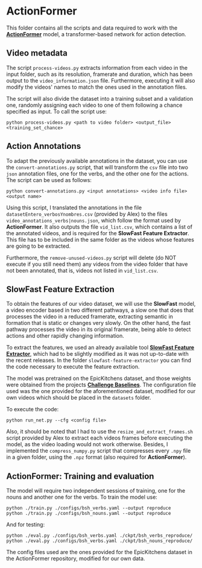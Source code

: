# ActionFormer

This folder contains all the scripts and data required to work with the
[**ActionFormer**](https://github.com/happyharrycn/actionformer_release) model, 
a transformer-based network for action detection.

## Video metadata
The script `process-videos.py` extracts information from each video in the input folder, such as its resolution, 
framerate and duration, which has been output to the `video_information.json` file. Furthermore, executing it will
also modify the videos' names to match the ones used in the annotation files. 

The script will also divide the dataset into a training subset and a validation one, randomly assigning each video to 
one of them following a chance specified as input. To call the script use:

    python process-videos.py <path to video folder> <output_file> <training_set_chance>

## Action Annotations
To adapt the previously available annotations in the dataset, you can use the `convert-annotations.py` script, that will
transform the `csv` file into two `json` annotation files, one for the verbs, and the other one for the actions.
The script can be used as follows:

    python convert-annotations.py <input annotations> <video info file> <output name>

Using this script, I translated the annotations in the file `datasetEntero_verbosYnombres.csv` (provided by Alex) to 
the files `video_annotations_verbs|nouns.json`, which follow the format used by **ActionFormer**. It also outputs the
file `vid_list.csv`, which contains a list of the annotated videos, and is required for the 
**SlowFast Feature Extractor**. This file has to be included in the same folder as the videos whose features are going
to be extracted.

Furthermore, the `remove-unused-videos.py` script will delete (do NOT execute if you still need them) any videos from 
the video folder that have not been annotated, that is, videos not listed in `vid_list.csv`.

## SlowFast Feature Extraction

To obtain the features of our video dataset, we will use the **SlowFast** model, a video encoder based in two different
pathways, a slow one that does that processes the video in a reduced framerate, extracting semantic in formation
that is static or changes very slowly. On the other hand, the fast pathway processes the video in its original framerate,
being able to detect actions and other rapidly changing information.

To extract the features, we used an already available tool 
[**SlowFast Feature Extractor**](https://github.com/tridivb/slowfast_feature_extractor), which had to be slightly
modified as it was not up-to-date with the recent releases. In the folder `slowfast-feature-extractor` you can find 
the code necessary to execute the feature extraction.

The model was pretrained on the EpicKitchens dataset, and those weights were obtained from the projects 
[**Challenge Baselines**](https://github.com/epic-kitchens/C2-Action-Detection). 
The configuration file used was the one provided for the aforementioned dataset, modified for our own videos which should
be placed in the `datasets` folder.

To execute the code:
        
    python run_net.py --cfg <config file>

Also, it should be noted that I had to use the `resize_and_extract_frames.sh` script provided by Alex to extract each
videos frames before executing the model, as the video loading would not work otherwise. Besides, I implemented the 
`compress_numpy.py` script that compresses every `.npy` file in a given folder, using the `.npz` format 
(also required for **ActionFormer**).

## ActionFormer: Training and evaluation

The model will require two independent sessions of training, one for the nouns and another one for the verbs. To train
the model use:

    python ./train.py ./configs/bsh_verbs.yaml --output reproduce
    python ./train.py ./configs/bsh_nouns.yaml --output reproduce

And for testing:

    python ./eval.py ./configs/bsh_verbs.yaml ./ckpt/bsh_verbs_reproduce/
    python ./eval.py ./configs/bsh_verbs.yaml ./ckpt/bsh_nouns_reproduce/

The config files used are the ones provided for the EpicKitchens dataset in the ActionFormer repository, modified for
our own data.
